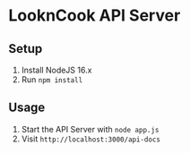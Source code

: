 # LooknCook API Server

## Setup
1. Install NodeJS 16.x
2. Run `npm install`

## Usage
1. Start the API Server with `node app.js`
2. Visit `http://localhost:3000/api-docs`